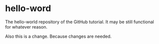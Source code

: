 # hello-word
The hello-world repository of the GitHub tutorial. It may be still functional for whatever reason.

Also this is a change. Because changes are needed.
